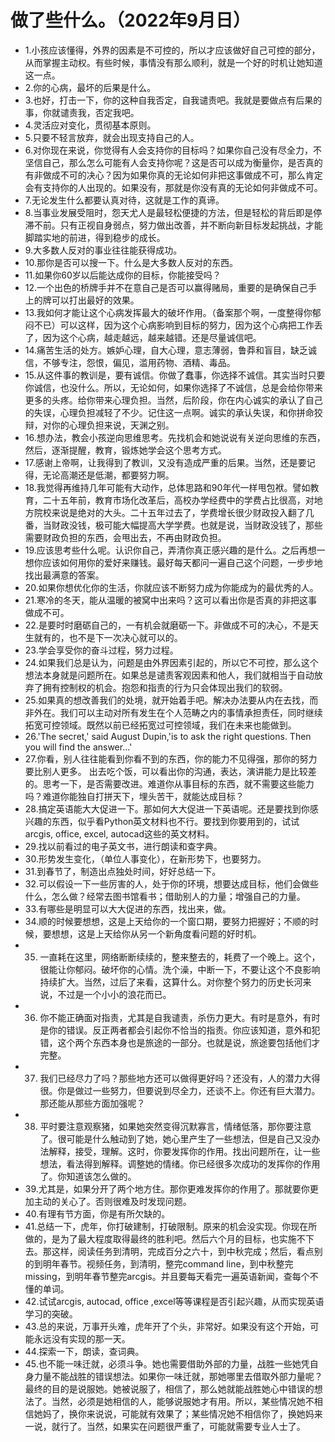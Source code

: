 # 做了些什么。（2022年9月日） 

- 1.小孩应该懂得，外界的因素是不可控的，所以才应该做好自己可控的部分，从而掌握主动权。有些时候，事情没有那么顺利，就是一个好的时机让她知道这一点。
- 2.你的心病，最坏的后果是什么。
- 3.也好，打击一下，你的这种自我否定，自我谴责吧。我就是要做点有后果的事，你就谴责我，否定我吧。
- 4.灵活应对变化，贯彻基本原则。
- 5.只要不轻言放弃，就会出现支持自己的人。
- 6.对你现在来说，你觉得有人会支持你的目标吗？如果你自己没有尽全力，不坚信自己，那么怎么可能有人会支持你呢？这是否可以成为衡量你，是否真的有非做成不可的决心？因为如果你真的无论如何非把这事做成不可，那么肯定会有支持你的人出现的。如果没有，那就是你没有真的无论如何非做成不可。
- 7.无论发生什么都要认真对待，这就是工作的真谛。
- 8.当事业发展受阻时，怨天尤人是最轻松便捷的方法，但是轻松的背后即是停滞不前。只有正视自身弱点，努力做出改善，并不断向新目标发起挑战，才能脚踏实地的前进，得到稳步的成长。
- 9.大多数人反对的事业往往能获得成功。
- 10.那你是否可以搜一下。什么是大多数人反对的东西。
- 11.如果你60岁以后能达成你的目标，你能接受吗？
- 12.一个出色的桥牌手并不在意自己是否可以赢得赌局，重要的是确保自己手上的牌可以打出最好的效果。
- 13.我如何才能让这个心病发挥最大的破坏作用。（备案那个啊，一度整得你郁闷不已）可以这样，因为这个心病影响到目标的努力，因为这个心病把工作丢了，因为这个心病，越走越远，越来越错。还是尽量诚信吧。
- 14.痛苦生活的处方。嫉妒心理，自大心理，意志薄弱，鲁莽和盲目，缺乏诚信，不够专注，怨恨，偏见，滥用药物、酒精、毒品。
- 15.从这件事的教训是，要有诚信。你做了蠢事，你选择不诚信。其实当时只要你诚信，也没什么。所以，无论如何，如果你选择了不诚信，总是会给你带来更多的头疼。给你带来心理负担。当然，后阶段，你在内心诚实的承认了自己的失误，心理负担减轻了不少。记住这一点啊。诚实的承认失误，和你拼命狡辩，对你的心理负担来说，天渊之别。
- 16.想办法，教会小孩逆向思维思考。先找机会和她说说有关逆向思维的东西，然后，逐渐提醒，教育，锻炼她学会这个思考方式。
- 17.感谢上帝啊，让我得到了教训，又没有造成严重的后果。当然，还是要记得，无论高潮还是低潮，都要努力啊。
- 18.我觉得再维持几年可能有大动作，总体思路和90年代一样甩包袱。譬如教育，二十五年前，教育市场化改革后，高校办学经费中的学费占比很高，对地方院校来说是绝对的大头。二十五年过去了，学费增长很少财政投入翻了几番，当财政没钱，极可能大幅提高大学学费。也就是说，当财政没钱了，那些需要财政负担的东西，会甩出去，不再由财政负担。
- 19.应该思考些什么呢。认识你自己，弄清你真正感兴趣的是什么。之后再想一想你应该如何用你的爱好来赚钱。最好每天都问一遍自己这个问题，一步步地找出最满意的答案。
- 20.如果你想优化你的生活，你就应该不断努力成为你能成为的最优秀的人。
- 21.寒冷的冬天，能从温暖的被窝中出来吗？这可以看出你是否真的非把这事做成不可。
- 22.是要时时磨砺自己的，一有机会就磨砺一下。非做成不可的决心，不是天生就有的，也不是下一次决心就可以的。
- 23.学会享受你的奋斗过程，努力过程。
- 24.如果我们总是认为，问题是由外界因素引起的，所以它不可控，那么这个想法本身就是问题所在。如果总是谴责客观因素和他人，我们就相当于自动放弃了拥有控制权的机会。抱怨和指责的行为只会体现出我们的软弱。
- 25.如果真的想改善我们的处境，就开始着手吧。解决办法要从内在去找，而非外在。我们可以主动对所有发生在个人范畴之内的事情承担责任，同时继续拓宽可控领域。既然以前已经拓宽过可控领域，我们在未来也能做到。
- 26.'The secret,' said August Dupin,'is to ask the right questions. Then you will find the answer...'
- 27.你看，别人往往能看到你看不到的东西，你的能力不见得强，那你的努力要比别人更多。 出去吃个饭，可以看出你的沟通，表达，演讲能力是比较差的。思考一下，是否需要改进。难道你从事目标的东西，就不需要这些能力吗？难道你能独自打拼天下，埋头苦干，就能达成目标？
- 28.搞定英语能大大促进一下。那如何大大促进一下英语呢。还是要找到你感兴趣的东西，似乎看Python英文材料也不行。要找到你要用到的，试试arcgis, office, excel, autocad这些的英文材料。
- 29.找以前看过的电子英文书，进行朗读和查字典。
- 30.形势发生变化，（单位人事变化），在新形势下，也要努力。
- 31.到春节了，制造出点独处时间，好好总结一下。
- 32.可以假设一下一些厉害的人，处于你的环境，想要达成目标，他们会做些什么，怎么做？经常去图书馆看书；借助别人的力量；增强自己的力量。
- 33.有哪些是明显可以大大促进的东西，找出来，做。
- 34.顺的时候要想想，这是上天给你的一个窗口期，要努力把握好；不顺的时候，要想想，这是上天给你从另一个新角度看问题的好时机。
- 35. 一直耗在这里，网络断断续续的，整来整去的，耗费了一个晚上。这个，很能让你郁闷。破坏你的心情。洗个澡，中断一下，不要让这个不良影响持续扩大。当然，过后了来看，这算什么。对你整个努力的历史长河来说，不过是一个小小的浪花而已。
- 36. 你不能正确面对指责，尤其是自我谴责，杀伤力更大。有时是意外，有时是你的错误。反正两者都会引起你不恰当的指责。你应该知道，意外和犯错，这个两个东西本身也是旅途的一部分。也就是说，旅途要包括他们才完整。
- 37. 我们已经尽力了吗？那些地方还可以做得更好吗？还没有，人的潜力大得很。你是做过一些努力，但要说到尽全力，还谈不上。你还有巨大潜力。那还能从那些方面加强呢？
- 38. 平时要注意观察猪，如果她突然变得沉默寡言，情绪低落，那你要注意了。很可能是什么触动到了她，她心里产生了一些想法，但是自己又没办法解释，接受，理解。这时，你要发挥你的作用。找出问题所在，让一些想法，看法得到解释。调整她的情绪。你已经很多次成功的发挥你的作用了。你知道该怎么做的。
- 39.尤其是，如果分开了两个地方住。那你更难发挥你的作用了。那就要你更加主动的关心了。否则很难及时发现问题。
- 40.有理有节方面，你是有所欠缺的。
- 41.总结一下，虎年，你打破建制，打破限制。原来的机会没实现。你现在所做的，是为了最大程度取得最终的胜利吧。然后六个月的目标，也实施不下去。那这样，阅读任务到清明，完成百分之六十，到中秋完成；然后，看点别的到明年春节。视频任务，到清明，整完command line，到中秋整完missing，到明年春节整完arcgis。并且要每天看完一遍英语新闻，查每个不懂的单词。
- 42.试试arcgis, autocad, office ,excel等等课程是否引起兴趣，从而实现英语学习的突破。
- 43.总的来说，万事开头难，虎年开了个头，非常好。如果没有这个开始，可能永远没有实现的那一天。
- 44.探索一下，朗读，查词典。
- 45.也不能一味迁就，必须斗争。她也需要借助外部的力量，战胜一些她凭自身力量不能战胜的错误想法。如果你一味迁就，那她哪里去借取外部力量呢？最终的目的是说服她。她被说服了，相信了，那么她就能战胜她心中错误的想法了。当然，必须是她相信的人，能够说服她才有用。所以，某些情况她不相信她妈了，换你来说说，可能就有效果了；某些情况她不相信你了，换她妈来一说，就行了。当然，如果实在问题很严重了，可能就需要专业人士了。

